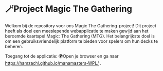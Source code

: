 <h1>🪄Project Magic The Gathering</h1>
Welkom bij de repository voor ons Magic The Gathering-project! Dit project heeft als doel een meeslepende webapplicatie te maken gewijd aan het beroemde kaartspel Magic: The Gathering (MTG). Het belangrijkste doel is om een gebruiksvriendelijk platform te bieden voor spelers om hun decks te beheren.

Toegang tot de applicatie:
🌍Open je browser en ga naar https://hamzachl.github.io/manamasters-WPL/ .
